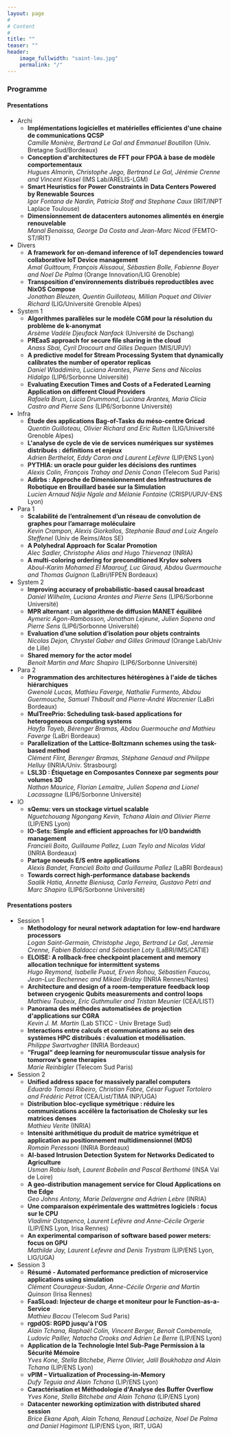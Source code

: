 ```yaml
---
layout: page
#
# Content
#
title: ""
teaser: ""
header:
    image_fullwidth: "saint-leu.jpg"
    permalink: "/"
---
```



### **Programme**

#### Presentations
 
- Archi
	- __Implémentations logicielles et matérielles efficientes d'une chaine de communications QCSP__  
        _Camille Monière, Bertrand Le Gal and Emmanuel Boutillon_ (Univ. Bretagne Sud/Bordeaux)
    - __Conception d'architectures de FFT pour FPGA à base de modèle comportementaux__  
        _Hugues Almorin, Christophe Jego, Bertrand Le Gal, Jérémie Crenne and Vincent Kissel_ (IMS Lab/ARELIS-LGM)
	- __Smart Heuristics for Power Constraints in Data Centers Powered by Renewable Sources__  
        _Igor Fontana de Nardin, Patricia Stolf and Stephane Caux_ (IRIT/INPT Laplace Toulouse)
    - __Dimensionnement de datacenters autonomes alimentés en énergie renouvelable__  
        _Manal Benaissa, George Da Costa and Jean-Marc Nicod_ (FEMTO-ST/IRIT)
- Divers
	- __A framework for on-demand inference of IoT dependencies toward collaborative IoT Device management__  
        _Amal Guittoum, François Aïssaoui, Sébastien Bolle, Fabienne Boyer and Noel De Palma_  (Orange Innovation/LIG Grenoble)
    - __Transposition d'environnements distribués reproductibles avec NixOS Compose__  
        _Jonathan Bleuzen, Quentin Guilloteau, Millian Poquet and Olivier Richard_ (LIG/Université Grenoble Alpes)
- System 1		
	- __Algorithmes parallèles sur le modèle CGM pour la résolution du problème de k-anonymat__  
        _Arsème Vadèle Djeufack Nanfack_ (Université de Dschang)
    - __PREaaS approach for secure file sharing in the cloud__  
        _Anass Sbai, Cyril Drocourt and Gilles Dequen_ (MIS/UPJV)
	- __A predictive model for Stream Processing System that dynamically calibrates the number of operator replicas__  
        _Daniel Wladdimiro, Luciana Arantes, Pierre Sens and Nicolas Hidalgo_ (LIP6/Sorbonne Université)
	- __Evaluating Execution Times and Costs of a Federated Learning Application on different Cloud Providers__  
        _Rafaela Brum, Lúcia Drummond, Luciana Arantes, Maria Clicia Castro and Pierre Sens_ (LIP6/Sorbonne Université)
- Infra
	- __Étude des applications Bag-of-Tasks du méso-centre Gricad__  
        _Quentin Guilloteau, Olivier Richard and Eric Rutten_ (LIG/Université Grenoble Alpes)
    - __L'analyse de cycle de vie de services numériques sur systèmes distribués : définitions et enjeux__  
        _Adrien Berthelot, Eddy Caron and Laurent Lefèvre_ (LIP/ENS Lyon)
    - __PYTHIA: un oracle pour guider les décisions des runtimes__  
        _Alexis Colin, François Trahay and Denis Conan_ (Telecom Sud Paris)
    - __Adirbs : Approche de Dimensionnement des Infrastructures de Robotique en Brouillard basée sur la Simulation__  
        _Lucien Arnaud Ndjie Ngale and Mélanie Fontaine_ (CRISPI/UPJV-ENS Lyon)
- Para 1
    - __Scalabilité de l’entraînement d’un réseau de convolution de graphes pour l’amarrage moléculaire__  
        _Kevin Crampon, Alexis Giorkallos, Stephanie Baud and Luiz Angelo Steffenel_ (Univ de Reims/Atos SE)
    - __A Polyhedral Approach for Scalar Promotion__  
        _Alec Sadler, Christophe Alias and Hugo Thievenaz_ (INRIA)
	- __A multi-coloring ordering for preconditioned Krylov solvers__  
        _Aboul-Karim Mohamed El Maarouf, Luc Giraud, Abdou Guermouche and Thomas Guignon_ (LaBri/IFPEN Bordeaux)
- System 2
	- __Improving accuracy of probabilistic-based causal broadcast__  
        _Daniel Wilhelm, Luciana Arantes and Pierre Sens_ (LIP6/Sorbonne Université)
	- __MPR alternant : un algorithme de diffusion MANET équilibré__  
        _Aymeric Agon-Rambosson, Jonathan Lejeune, Julien Sopena and Pierre Sens_ (LIP6/Sorbonne Université)
	- __Evaluation d’une solution d’isolation pour objets contraints__  
        _Nicolas Dejon, Chrystel Gaber and Gilles Grimaud_ (Orange Lab/Univ de Lille)
    - __Shared memory for the actor model__  
        _Benoit Martin and Marc Shapiro_ (LIP6/Sorbonne Université)
- Para 2
    - __Programmation des architectures hétérogènes à l'aide de tâches hiérarchiques__  
        _Gwenolé Lucas, Mathieu Faverge, Nathalie Furmento, Abdou Guermouche, Samuel Thibault and Pierre-André Wacrenier_ (LaBri Bordeaux)
	- __MulTreePrio: Scheduling task-based applications for heterogeneous computing systems__  
        _Hayfa Tayeb, Bérenger Bramas, Abdou Guermouche and Mathieu Faverge_ (LaBri Bordeaux)
	- __Parallelization of the Lattice-Boltzmann schemes using the task-based method__  
        _Clément Flint, Berenger Bramas, Stéphane Genaud and Philippe Helluy_ (INRIA/Univ. Strasbourg)
    - __LSL3D : Étiquetage en Composantes Connexe par segments pour volumes 3D__  
        _Nathan Maurice, Florian Lemaitre, Julien Sopena and Lionel Lacassagne_ (LIP6/Sorbonne Université)
- IO
	- __sQemu: vers un stockage virtuel scalable__  
        _Nguetchouang Ngongang Kevin, Tchana Alain and Olivier Pierre_ (LIP/ENS Lyon)
    - __IO-Sets: Simple and efficient approaches for I/O bandwidth management__  
        _Francieli Boito, Guillaume Pallez, Luan Teylo and Nicolas Vidal_ (INRIA Bordeaux)
    - __Partage noeuds E/S entre applications__  
        _Alexis Bandet, Francieli Boito and Guillaume Pallez_ (LaBRI Bordeaux)
    - __Towards correct high-performance database backends__  
        _Saalik Hatia, Annette Bieniusa, Carla Ferreira, Gustavo Petri and Marc Shapiro_ (LIP6/Sorbonne Université)

#### Presentations posters

- Session 1		
    - __Methodology for neural network adaptation for low-end hardware processors__  
        _Logan Saint-Germain, Christophe Jego, Bertrand Le Gal, Jeremie Crenne, Fabien Baldacci and Sébastien Loty_ (LaBRI/IMS/CATIE)
    - __ELOISE: A rollback-free checkpoint placement and memory allocation technique for intermittent systems__  
        _Hugo Reymond, Isabelle Puaut, Erven Rohou, Sébastien Faucou, Jean-Luc Bechennec and Mikael Briday_ (INRIA Rennes/Nantes)
    - __Architecture and design of a room-temperature feedback loop between cryogenic Qubits measurements and control loops__  
        _Mathieu Toubeix, Eric Guthmuller and Tristan Meunier_ (CEA/LIST)
    - __Panorama des méthodes automatisées de projection d'applications sur CGRA__   
        _Kevin J. M. Martin_ (Lab STICC - Univ Bretage Sud)
    - __Interactions entre calculs et communications au sein des systèmes HPC distribués : évaluation et modélisation.__  
        _Philippe Swartvagher_ (INRIA Bordeaux)
    - __”Frugal” deep learning for neuromuscular tissue analysis for tomorrow’s gene therapies__  
        _Marie Reinbigler_ (Telecom Sud Paris)
- Session 2		
    - __Unified address space for massively parallel computers__  
        _Eduardo Tomasi Ribeiro, Christian Fabre, César Fuguet Tortolero and Frédéric Pétrot_ (CEA/List/TIMA INP/UGA)
    - __Distribution bloc-cyclique symétrique : réduire les communications accélère la factorisation de Cholesky sur les matrices denses__  
        _Mathieu Verite_ (INRIA)
    - __Intensité arithmétique du produit de matrice symétrique et application au positionnement multidimensionnel (MDS)__  
        _Romain Peressoni_ (INRIA Bordeaux)
    - __AI-based Intrusion Detection System for Networks Dedicated to Agriculture__  
        _Usman Rabiu Isah, Laurent Bobelin and Pascal Berthomé_ (INSA Val de Loire)
    - __A geo-distribution management service for Cloud Applications on the Edge__  
        _Geo Johns Antony, Marie Delavergne and Adrien Lebre_ (INRIA)
    - __Une comparaison expérimentale des wattmètres logiciels : focus sur le CPU__  
        _Vladimir Ostapenco, Laurent Lefèvre and Anne-Cécile Orgerie_ (LIP/ENS Lyon, Irisa Rennes)	
    - __An experimental comparison of software based power meters: focus on GPU__  
        _Mathilde Jay, Laurent Lefevre and Denis Trystram_ (LIP/ENS Lyon, LIG/UGA)
- Session 3		
    - __Résumé - Automated performance prediction of microservice applications using simulation__  
        _Clément Courageux-Sudan, Anne-Cécile Orgerie and Martin Quinson_ (Irisa Rennes)
    - __FaaSLoad: Injecteur de charge et moniteur pour le Function-as-a-Service__  
        _Mathieu Bacou_ (Telecom Sud Paris)
    - __rgpdOS: RGPD jusqu'à l'OS__  
        _Alain Tchana, Raphaël Colin, Vincent Berger, Benoit Combemale, Ludovic Pailler, Natacha Crooks and Adrien Le Berre_ (LIP/ENS Lyon)
    - __Application de la Technologie Intel Sub-Page Permission à la Sécurité Mémoire__  
        _Yves Kone, Stella Bitchebe, Pierre Olivier, Jalil Boukhobza and Alain Tchana_ (LIP/ENS Lyon)
    - __vPIM – Virtualization of Processing-in-Memory__  
        _Dufy Teguia and Alain Tchana_ (LIP/ENS Lyon)
    - __Caractérisation et Méthodologie d'Analyse des Buffer Overflow__  
        _Yves Kone, Stella Bitchebe and Alain Tchana_ (LIP/ENS Lyon)
    - __Datacenter neworking optimization with distributed shared session__  
        _Brice Ekane Apah, Alain Tchana, Renaud Lachaize, Noel De Palma and Daniel Hagimont_ (LIP/ENS Lyon, IRIT, UGA)


